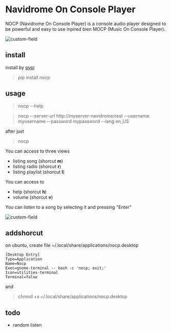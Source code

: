 # Navidrome On Console Player

NOCP (Navidrome On Console Player) is a console audio player designed to be powerful and easy to use inpired bien MOCP (Music On Console Player).

![custom-field](nocpglobal.png "Nocp")


## install

install by [pypi](https://pypi.org/project/nocp/)

> pip install nocp



## usage

> nocp --help

> nocp --server-url http://myserver-navidrome/rest --username myusername --password mypassword --lang en_US

after just

> nocp

You can access to three views

- listing song (shorcut **m**)
- listing radio (shorcut **r**)
- listing playlist (shorcut **l**)

You can access to

- help (shorcut **h**)
- volume (shorcut **v**)

You can listen to a song by selecting it and pressing "Enter"

![custom-field](nocpaction.png "help")


## addshorcut

on ubuntu, create file ~/.local/share/applications/nocp.desktop

```
[Desktop Entry]
Type=Application
Name=Nocp
Exec=gnome-terminal -- bash -c 'nocp; exit;'
Icon=utilities-terminal
Terminal=false
```

and

> chmod +x ~/.local/share/applications/nocp.desktop


## todo

- random listen